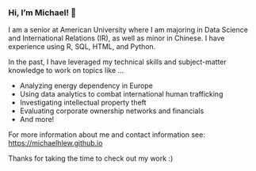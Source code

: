 ### Hi, I’m Michael! 👋

I am a senior at American University where I am majoring in Data Science and International Relations (IR), as well as minor in Chinese. I have experience using R, SQL, HTML, and Python. 

In the past, I have leveraged my technical skills and subject-matter knowledge to work on topics like ...
- Analyzing energy dependency in Europe
- Using data analytics to combat international human trafficking
- Investigating intellectual property theft
- Evaluating corporate ownership networks and financials
- And more!

For more information about me and contact information see: https://michaelhlew.github.io

Thanks for taking the time to check out my work :)

